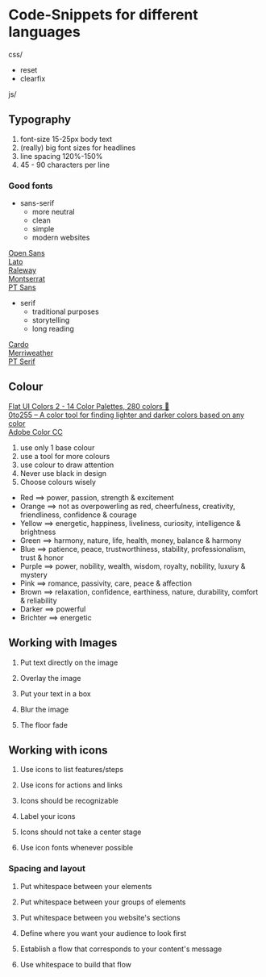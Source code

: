 # Code-Snippets for different languages

css/

* reset
* clearfix  
  
js/

## Typography

1.  font-size 15-25px body text
2.  (really) big font sizes for headlines
3.  line spacing 120%-150%
4.  45 - 90 characters per line

### Good fonts

* sans-serif
  * more neutral
  * clean
  * simple
  * modern websites

[Open Sans](https://fonts.google.com/specimen/Open+Sans)  
[Lato](https://fonts.google.com/specimen/Lato)  
[Raleway](https://fonts.google.com/specimen/Raleway)  
[Montserrat](https://fonts.google.com/specimen/Montserrat)  
[PT Sans](https://fonts.google.com/specimen/PT+Sans)

* serif
  * traditional purposes
  * storytelling
  * long reading

[Cardo](https://fonts.google.com/specimen/Cardo)  
[Merriweather](https://fonts.google.com/specimen/Merriweather)  
[PT Serif](https://fonts.google.com/specimen/PT+Serif)

## Colour

[Flat UI Colors 2 - 14 Color Palettes, 280 colors 🎨](https://flatuicolors.com/)  
[0to255 – A color tool for finding lighter and darker colors based on any color](http://www.0to255.com/)  
[Adobe Color CC](https://color.adobe.com/create/color-wheel/)

1.  use only 1 base colour
2.  use a tool for more colours
3.  use colour to draw attention
4.  Never use black in design
5.  Choose colours wisely

* Red ==> power, passion, strength & excitement
* Orange ==> not as overpowerling as red, cheerfulness, creativity, friendliness, confidence & courage
* Yellow ==> energetic, happiness, liveliness, curiosity, intelligence & brightness
* Green ==> harmony, nature, life, health, money, balance & harmony
* Blue ==> patience, peace, trustworthiness, stability, professionalism, trust & honor
* Purple ==> power, nobility, wealth, wisdom, royalty, nobility, luxury & mystery
* Pink ==> romance, passivity, care, peace & affection
* Brown ==> relaxation, confidence, earthiness, nature, durability, comfort & reliability
* Darker ==> powerful
* Brichter ==> energetic

## Working with Images

1.  Put text directly on the image

2.  Overlay the image

3.  Put your text in a box

4.  Blur the image

5.  The floor fade

## Working with icons

1.  Use icons to list features/steps

2.  Use icons for actions and links

3.  Icons should be recognizable

4.  Label your icons

5.  Icons should not take a center stage

6.  Use icon fonts whenever possible

### Spacing and layout

1.  Put whitespace between your elements

2.  Put whitespace between your groups of elements

3.  Put whitespace between you website's sections

4.  Define where you want your audience to look first

5.  Establish a flow that corresponds to your content's message

6.  Use whitespace to build that flow
